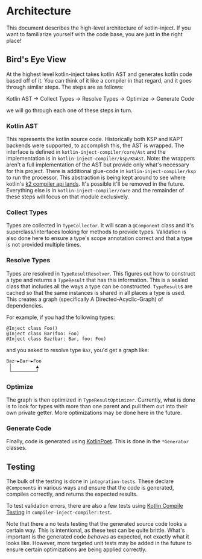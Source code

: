 # Architecture

This document describes the high-level architecture of kotlin-inject. If you want to familiarize yourself with the code
base, you are just in the right place!

## Bird's Eye View

At the highest level kotlin-inject takes kotlin AST and generates kotlin code based off of it. You can think of it like
a compiler in that regard, and it goes through similar steps. The steps are as follows:

Kotlin AST -> Collect Types -> Resolve Types -> Optimize -> Generate Code

we will go through each one of these steps in turn.

### Kotlin AST

This represents the kotlin source code. Historically both KSP and KAPT backends were supported, to accomplish this, the
AST is wrapped. The interface is defined in `kotlin-inject-compiler/core/Ast` and the implementation is in
`kotlin-inject-compiler/ksp/KSAst`. Note: the wrappers aren't a full implementation of the AST but provide only what's
necessary for this project. There is additional glue-code in `kotlin-inject-compiler/ksp` to run the processor. This
abstraction is being kept around to see where
kotlin's [k2 compiler api lands](https://youtrack.jetbrains.com/issue/KT-49508).
It's possible it'll be removed in the future. Everything else is in `kotlin-inject-compiler/core` and the remainder of
these steps will focus on that module exclusively.

### Collect Types

Types are collected in `TypeCollector`. It will scan a `@Component` class and it's superclass/interfaces looking for
methods to provide types. Validation is also done here to ensure a type's scope annotation correct and that a type is
not provided multiple times.

### Resolve Types

Types are resolved in `TypeResultResolver`. This figures out how to construct a type and returns a `TypeResult` that has
this information. This is a sealed class that includes all the ways a type can be constructed. `TypeResult`s are cached
so that the same instances is shared in all places a type is used. This creates a graph
(specifically A Directed-Acyclic-Graph) of dependencies.

For example, if you had the following types:

```
@Inject class Foo()
@Inject class Bar(foo: Foo)
@Inject class Baz(bar: Bar, foo: Foo)
```

and you asked to resolve type `Baz`, you'd get a graph like:

```
Baz─►Bar─►Foo
 │         ▲
 └─────────┘
```

### Optimize

The graph is then optimized in `TypeResultOptimizer`. Currently, what is done is to look for types with more than one
parent and pull them out into their own private getter. More optimizations may be done here in the future.

### Generate Code

Finally, code is generated using [KotlinPoet](https://square.github.io/kotlinpoet/). This is done in the `*Generator`
classes.

## Testing

The bulk of the testing is done in `integration-tests`. These declare `@Component`s in various ways and ensure that the
code is generated, compiles correctly, and returns the expected results.

To test validation errors, there are also a few tests using
[Kotlin Compile Testing](https://github.com/tschuchortdev/kotlin-compile-testing) in `compiler-inject-compiler:test`.

Note that there a no tests testing that the generated source code looks a certain way. This is intentional, as these
test can be quite brittle. What's important is the generated code _behaves_ as expected, not exactly what it looks like.
However, more targeted unit tests may be added in the future to ensure certain optimizations are being applied correctly.